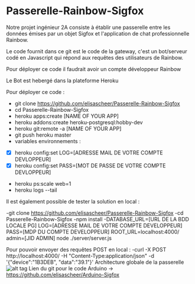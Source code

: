 # Passerelle-Rainbow-Sigfox

Notre projet ingénieur 2A consiste à établir une passerelle entre les données émises par un objet Sigfox et l'application de chat professionnelle Rainbow.

Le code fournit dans ce git est le code de la gateway, c'est un bot/serveur codé en Javascript qui répond aux requêtes des utilisateurs de Rainbow.

Pour déployer ce code il faudrait avoir un compte développeur Rainbow

Le Bot est hebergé dans la plateforme Heroku

Pour déployer ce code :
- git clone https://github.com/elisascheer/Passerelle-Rainbow-Sigfox
- cd Passerelle-Rainbow-Sigfox
- heroku apps:create [NAME OF YOUR APP]
- heroku addons:create heroku-postgresql:hobby-dev
- heroku git:remote -a [NAME OF YOUR APP]
- git push heroku master
- variables environnements :
- [x] heroku config:set LOG=[ADRESSE MAIL DE VOTRE COMPTE DEVLOPPEUR]
- [x] heroku config:set PASS=[MOT DE PASSE DE VOTRE COMPTE DEVLOPPEUR]
- heroku ps:scale web=1
- heroku logs --tail

Il est également possible de tester la solution en local : 

-git clone https://github.com/elisascheer/Passerelle-Rainbow-Sigfox
-cd Passerelle-Rainbow-Sigfox
-npm install
-DATABASE_URL=[URL DE LA BDD LOCALE PG] LOG=[ADRESSE MAIL DE VOTRE COMPTE DEVELOPPEUR] PASS=[MDP DU COMPTE DEVELOPPEUR] ROOT_URL=localhost:4000/ admin=[JID ADMIN] node ./server/server.js

Pour pouvoir envoyer des requêtes POST en local : 
-curl -X POST http://localhost:4000/  -H "Content-Type:application/json" -d '{"device":"1B3DEB", "data":"39.1"}'
Architecture globale de la passerelle
![alt tag](https://cdn.discordapp.com/attachments/369435428706582535/403285199820947476/Architecture.jpg)
Lien du git pour le code Arduino -> https://github.com/elisascheer/Arduino-Sigfox


